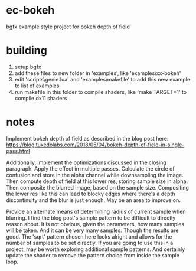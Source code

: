 # ec-bokeh
bgfx example style project for bokeh depth of field

# building
1) setup bgfx
2) add these files to new folder in 'examples', like 'examples\xx-bokeh'
3) edit 'scripts\genie.lua' and 'examples\makefile' to add this new example to list of examples
4) run makefile in this folder to compile shaders, like 'make TARGET=1' to compile dx11 shaders

# notes
Implement bokeh depth of field as described in the blog post here:
https://blog.tuxedolabs.com/2018/05/04/bokeh-depth-of-field-in-single-pass.html

Additionally, implement the optimizations discussed in the closing paragraph. Apply the effect in multiple passes. Calculate the circle of confusion and store in the alpha channel while downsampling the image. Then compute depth of field at this lower res, storing sample size in alpha. Then composite the blurred image, based on the sample size. Compositing the lower res like this can lead to blocky edges where there's a depth discontinuity and the blur is just enough. May be an area to improve on.

Provide an alternate means of determining radius of current sample when blurring. I find the blog post's sample pattern to be difficult to directly reason about. It is not obvious, given the parameters, how many samples will be taken. And it can be very many samples. Though the results are good. The 'sqrt' pattern chosen here looks alright and allows for the number of samples to be set directly. If you are going to use this in a project, may be worth exploring additional sample patterns. And certainly update the shader to remove the pattern choice from inside the sample loop.

